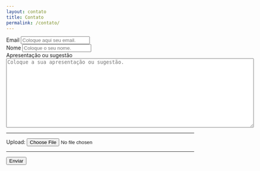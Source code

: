 ```yaml
---
layout: contato
title: Contato
permalink: /contato/
---
```

<form accept-charset="UTF-8" action="https://getform.io/f/1c264836-4058-4ea1-89c2-d8fea83b503b" method="POST" enctype="multipart/form-data" target="_blank">
          <div class="form-group">
            <label for="exampleInputEmail1" required="required">Email</label>
            <input type="email" name="email" class="form-control" id="exampleInputEmail1" aria-describedby="emailHelp" placeholder="Coloque aqui seu email." required="required">
          </div>
          <div class="form-group">
            <label for="exampleInputName">Nome</label>
            <input type="text" name="name" class="form-control" id="exampleInputName" placeholder="Coloque o seu nome." required="required">
          </div>
          <div class="form-group">
            <label for="exampleInputName">Apresentação ou sugestão</label>
            <textarea name="message" rows="12" cols="80" type="text" name="name" class="form-control" id="exampleInputName" placeholder="Coloque a sua apresentação ou sugestão." required="required"></textarea>
          </div>
          <hr>
          <div class="form-group mt-3">
            <label class="mr-2">Upload:</label>
            <input type="file" name="file">
          </div>
          <hr>
          <button type="submit" class="btn btn-primary">Enviar</button>
</form>

